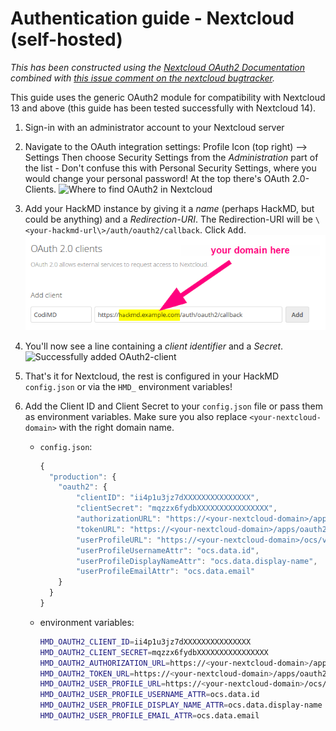 Authentication guide - Nextcloud (self-hosted)
===

*This has been constructed using the [Nextcloud OAuth2 Documentation](https://docs.nextcloud.com/server/14/admin_manual/configuration_server/oauth2.html?highlight=oauth2) combined with [this issue comment on the nextcloud bugtracker](https://github.com/nextcloud/server/issues/5694#issuecomment-314761326).*

This guide uses the generic OAuth2 module for compatibility with Nextcloud 13 and above (this guide has been tested successfully with Nextcloud 14).

1. Sign-in with an administrator account to your Nextcloud server

2. Navigate to the OAuth integration settings: Profile Icon (top right) --> Settings
   Then choose Security Settings from the *Administration* part of the list - Don't confuse this with Personal Security Settings, where you would change your personal password!
   At the top there's OAuth 2.0-Clients.
   ![Where to find OAuth2 in Nextcloud](../images/auth/nextcloud-oauth2-1-settings.png)

3. Add your HackMD instance by giving it a *name* (perhaps HackMD, but could be anything) and a *Redirection-URI*. The Redirection-URI will be `\<your-hackmd-url\>/auth/oauth2/callback`. Click <kbd>Add</kbd>.
   ![Adding a client to Nextcloud](../images/auth/nextcloud-oauth2-2-client-add.png)


4. You'll now see a line containing a *client identifier* and a *Secret*.
   ![Successfully added OAuth2-client](../images/auth/nextcloud-oauth2-3-clientid-secret.png)

5. That's it for Nextcloud, the rest is configured in your HackMD `config.json` or via the `HMD_` environment variables!

6. Add the Client ID and Client Secret to your `config.json` file or pass them as environment variables. Make sure you also replace `<your-nextcloud-domain>` with the right domain name.
    * `config.json`:
      ```javascript
      {
        "production": {
          "oauth2": {
              "clientID": "ii4p1u3jz7dXXXXXXXXXXXXXXX",
              "clientSecret": "mqzzx6fydbXXXXXXXXXXXXXXXX",
              "authorizationURL": "https://<your-nextcloud-domain>/apps/oauth2/authorize",
              "tokenURL": "https://<your-nextcloud-domain>/apps/oauth2/api/v1/token",
              "userProfileURL": "https://<your-nextcloud-domain>/ocs/v2.php/cloud/user?format=json",
              "userProfileUsernameAttr": "ocs.data.id",
              "userProfileDisplayNameAttr": "ocs.data.display-name",
              "userProfileEmailAttr": "ocs.data.email"
          }
        }
      }
      ```
    * environment variables:
      ```sh
      HMD_OAUTH2_CLIENT_ID=ii4p1u3jz7dXXXXXXXXXXXXXXX
      HMD_OAUTH2_CLIENT_SECRET=mqzzx6fydbXXXXXXXXXXXXXXXX
      HMD_OAUTH2_AUTHORIZATION_URL=https://<your-nextcloud-domain>/apps/oauth2/authorize
      HMD_OAUTH2_TOKEN_URL=https://<your-nextcloud-domain>/apps/oauth2/api/v1/token
      HMD_OAUTH2_USER_PROFILE_URL=https://<your-nextcloud-domain>/ocs/v2.php/cloud/user?format=json
      HMD_OAUTH2_USER_PROFILE_USERNAME_ATTR=ocs.data.id
      HMD_OAUTH2_USER_PROFILE_DISPLAY_NAME_ATTR=ocs.data.display-name
      HMD_OAUTH2_USER_PROFILE_EMAIL_ATTR=ocs.data.email
      ```
